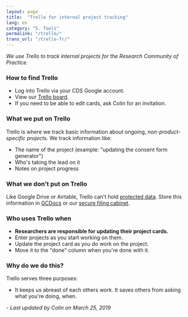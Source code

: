 ```yaml
---
layout: page
title:  "Trello for internal project tracking"
lang: en
category: "5. Tools"
permalink: "/trello/"
trans_url: "/trello-fr/"
---
```


*We use Trello to track internal projects for the Research Community of Practice.*

### How to find Trello
- Log into Trello via your CDS Google account.
- View our [Trello board](https://trello.com/b/N1rwTMZs/research-community-central).
- If you need to be able to edit cards, ask Colin for an invitation.

### What we put on Trello
Trello is where we track basic information about ongoing, *non-product-specific projects*. We track information like:
- The name of the project (example: "updating the consent form generator")
- Who's taking the lead on it
- Notes on project progress

### What we don't put on Trello
Like Google Drive or Airtable, Trello can't hold [protected data]({{site.baseurl}}/privacy). Store this information in [GCDocs]({{site.baseurl}}/gc-docs) or our [secure filing cabinet]({{site.baseurl}}/protected-files).

### Who uses Trello when
- **Researchers are responsible for updating their project cards.**
- Enter projects as you start working on them.
- Update the project card as you do work on the project.
- Move it to the "done" column when you're done with it.

### Why do we do this?
Trello serves three purposes:
- It keeps us abreast of each others work. It saves others from asking what you're doing, when.

_- Last updated by Colin on March 25, 2019_
